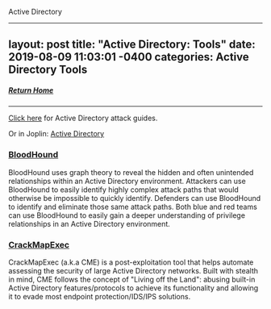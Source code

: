 Active Directory

---
layout: post
title:  "Active Directory: Tools"
date:   2019-08-09 11:03:01 -0400
categories: Active Directory Tools
---
##### [Return Home](https://thegetch.github.io/penetration/testing/resources/2020/07/24/Home/)

---

[Click here](https://thegetch.github.io/PenetrationTestingResources/ActiveDirectory) for Active Directory attack guides.

Or in Joplin: [Active Directory](../../Penetration%20Testing%20Resources/Guides+Resources/Active%20Directory.md)

### [BloodHound](https://github.com/BloodHoundAD/BloodHound)

BloodHound uses graph theory to reveal the hidden and often unintended relationships within an Active Directory environment. Attackers can use BloodHound to easily identify highly complex attack paths that would otherwise be impossible to quickly identify. Defenders can use BloodHound to identify and eliminate those same attack paths. Both blue and red teams can use BloodHound to easily gain a deeper understanding of privilege relationships in an Active Directory environment.

### [CrackMapExec](https://github.com/byt3bl33d3r/CrackMapExec)

CrackMapExec (a.k.a CME) is a post-exploitation tool that helps automate assessing the security of large Active Directory networks. Built with stealth in mind, CME follows the concept of "Living off the Land": abusing built-in Active Directory features/protocols to achieve its functionality and allowing it to evade most endpoint protection/IDS/IPS solutions.

